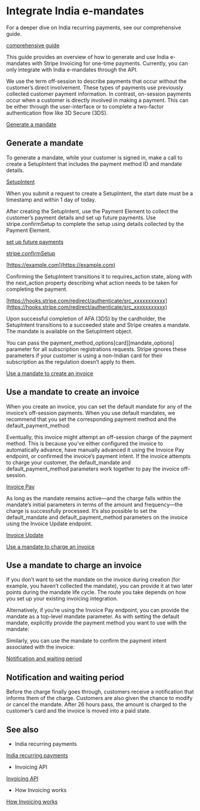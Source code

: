 # Integrate India e-mandates

For a deeper dive on India recurring payments, see our comprehensive guide.

[comprehensive guide](/india-recurring-payments)

This guide provides an overview of how to generate and use India e-mandates with Stripe Invoicing for one-time payments. Currently, you can only integrate with India e-mandates through the API.

We use the term off-session to describe payments that occur without the customer’s direct involvement. These types of payments use previously collected customer payment information. In contrast, on-session payments occur when a customer is directly involved in making a payment. This can be either through the user-interface or to complete a two-factor authentication flow like 3D Secure (3DS).

[Generate a mandate](#generate-mandate)

## Generate a mandate

To generate a mandate, while your customer is signed in, make a call to create a SetupIntent that includes the payment method ID and mandate details.

[SetupIntent](/api/setup_intents)

When you submit a request to create a SetupIntent, the start date must be a timestamp and within 1 day of today.

After creating the SetupIntent, use the Payment Element to collect the customer’s payment details and set up future payments. Use stripe.confirmSetup to complete the setup using details collected by the Payment Element.

[set up future payments](/payments/save-and-reuse?platform=web&ui=elements#collect-payment-details)

[stripe.confirmSetup](/js/setup_intents/confirm_setup)

[https://example.com](https://example.com)

Confirming the SetupIntent transitions it to requires_action state, along with the next_action property describing what action needs to be taken for completing the payment.

[https://hooks.stripe.com/redirect/authenticate/src_xxxxxxxxxxx](https://hooks.stripe.com/redirect/authenticate/src_xxxxxxxxxxx)

Upon successful completion of AFA (3DS) by the cardholder, the SetupIntent transitions to a succeeded state and Stripe creates a mandate. The mandate is available on the SetupIntent object.

You can pass the payment_method_options[card][mandate_options] parameter for all subscription registrations requests. Stripe ignores these parameters if your customer is using a non-Indian card for their subscription as the regulation doesn’t apply to them.

[Use a mandate to create an invoice](#use-mandate-invoice)

## Use a mandate to create an invoice

When you create an invoice, you can set the default mandate for any of the invoice’s off-session payments. When you use default mandates, we recommend that you set the corresponding payment method and the default_payment_method:

Eventually, this invoice might attempt an off-session charge of the payment method. This is because you’ve either configured the invoice to automatically advance, have manually advanced it using the Invoice Pay endpoint, or confirmed the invoice’s payment intent. If the invoice attempts to charge your customer, the default_mandate and default_payment_method parameters work together to pay the invoice off-session.

[Invoice Pay](/api/invoices/pay)

As long as the mandate remains active—and the charge falls within the mandate’s initial parameters in terms of the amount and frequency—the charge is successfully processed. It’s also possible to set the default_mandate and default_payment_method parameters on the invoice using the Invoice Update endpoint.

[Invoice Update](/api/invoices/update)

[Use a mandate to charge an invoice](#use-mandate-charge)

## Use a mandate to charge an invoice

If you don’t want to set the mandate on the invoice during creation (for example, you haven’t collected the mandate), you can provide it at two later points during the mandate life cycle. The route you take depends on how you set up your existing invoicing integration.

Alternatively, if you’re using the Invoice Pay endpoint, you can provide the mandate as a top-level mandate parameter. As with setting the default mandate, explicitly provide the payment method you want to use with the mandate:

Similarly, you can use the mandate to confirm the payment intent associated with the invoice:

[Notification and waiting period](#customer-notification)

## Notification and waiting period

Before the charge finally goes through, customers receive a notification that informs them of the charge. Customers are also given the chance to modify or cancel the mandate. After 26 hours pass, the amount is charged to the customer’s card and the invoice is moved into a paid state.

## See also

- India recurring payments

[India recurring payments](/india-recurring-payments)

- Invoicing API

[Invoicing API](/api/invoices)

- How Invoicing works

[How Invoicing works](/invoicing/overview)
